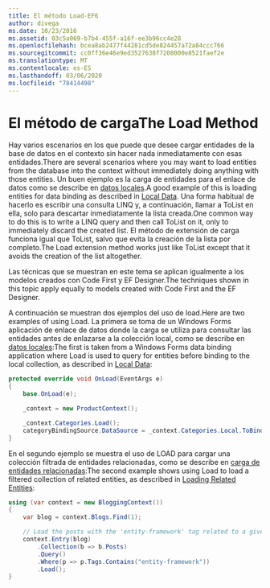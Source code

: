 ```yaml
---
title: El método Load-EF6
author: divega
ms.date: 10/23/2016
ms.assetid: 03c5a069-b7b4-455f-a16f-ee3b96cc4e28
ms.openlocfilehash: bcea8ab2477f44281cd5de824457a72a84ccc766
ms.sourcegitcommit: cc0ff36e46e9ed3527638f7208000e8521faef2e
ms.translationtype: MT
ms.contentlocale: es-ES
ms.lasthandoff: 03/06/2020
ms.locfileid: "78414498"
---
```

# <a name="the-load-method"></a><span data-ttu-id="e3682-102">El método de carga</span><span class="sxs-lookup"><span data-stu-id="e3682-102">The Load Method</span></span>
<span data-ttu-id="e3682-103">Hay varios escenarios en los que puede que desee cargar entidades de la base de datos en el contexto sin hacer nada inmediatamente con esas entidades.</span><span class="sxs-lookup"><span data-stu-id="e3682-103">There are several scenarios where you may want to load entities from the database into the context without immediately doing anything with those entities.</span></span> <span data-ttu-id="e3682-104">Un buen ejemplo es la carga de entidades para el enlace de datos como se describe en [datos locales](~/ef6/querying/local-data.md).</span><span class="sxs-lookup"><span data-stu-id="e3682-104">A good example of this is loading entities for data binding as described in [Local Data](~/ef6/querying/local-data.md).</span></span> <span data-ttu-id="e3682-105">Una forma habitual de hacerlo es escribir una consulta LINQ y, a continuación, llamar a ToList en ella, solo para descartar inmediatamente la lista creada.</span><span class="sxs-lookup"><span data-stu-id="e3682-105">One common way to do this is to write a LINQ query and then call ToList on it, only to immediately discard the created list.</span></span> <span data-ttu-id="e3682-106">El método de extensión de carga funciona igual que ToList, salvo que evita la creación de la lista por completo.</span><span class="sxs-lookup"><span data-stu-id="e3682-106">The Load extension method works just like ToList except that it avoids the creation of the list altogether.</span></span>  

<span data-ttu-id="e3682-107">Las técnicas que se muestran en este tema se aplican igualmente a los modelos creados con Code First y EF Designer.</span><span class="sxs-lookup"><span data-stu-id="e3682-107">The techniques shown in this topic apply equally to models created with Code First and the EF Designer.</span></span>  

<span data-ttu-id="e3682-108">A continuación se muestran dos ejemplos del uso de load.</span><span class="sxs-lookup"><span data-stu-id="e3682-108">Here are two examples of using Load.</span></span> <span data-ttu-id="e3682-109">La primera se toma de un Windows Forms aplicación de enlace de datos donde la carga se utiliza para consultar las entidades antes de enlazarse a la colección local, como se describe en [datos locales](~/ef6/querying/local-data.md):</span><span class="sxs-lookup"><span data-stu-id="e3682-109">The first is taken from a Windows Forms data binding application where Load is used to query for entities before binding to the local collection, as described in [Local Data](~/ef6/querying/local-data.md):</span></span>  

``` csharp
protected override void OnLoad(EventArgs e)
{
    base.OnLoad(e);

    _context = new ProductContext();

    _context.Categories.Load();
    categoryBindingSource.DataSource = _context.Categories.Local.ToBindingList();
}
```  

<span data-ttu-id="e3682-110">En el segundo ejemplo se muestra el uso de LOAD para cargar una colección filtrada de entidades relacionadas, como se describe en [carga de entidades relacionadas](~/ef6/querying/related-data.md):</span><span class="sxs-lookup"><span data-stu-id="e3682-110">The second example shows using Load to load a filtered collection of related entities, as described in [Loading Related Entities](~/ef6/querying/related-data.md):</span></span>  

``` csharp
using (var context = new BloggingContext())
{
    var blog = context.Blogs.Find(1);

    // Load the posts with the 'entity-framework' tag related to a given blog
    context.Entry(blog)
        .Collection(b => b.Posts)
        .Query()
        .Where(p => p.Tags.Contains("entity-framework"))
        .Load();
}
```  
